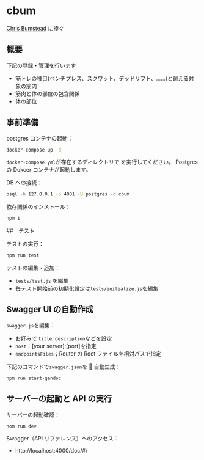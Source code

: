 # cbum

[Chris Bumstead](https://www.instagram.com/cbum/) に捧ぐ

## 概要

下記の登録・管理を行います

- 筋トレの種目(ベンチプレス、スクワット、デッドリフト、……)と鍛える対象の筋肉
- 筋肉と体の部位の包含関係
- 体の部位

## 事前準備

postgres コンテナの起動：

```bash
docker-compose up -d
```

`docker-compose.yml`が存在するディレクトリで を実行してください。
Postgres の Dokcer コンテナが起動します。

DB への接続：

```bash
psql -h 127.0.0.1 -p 4001 -U postgres -d cbum
```

依存関係のインストール：

```bash
npm i
```

##　テスト

テストの実行：

```bash
npm run test
```

テストの編集・追加：

- `tests/test.js` を編集
- 毎テスト開始前の初期化設定は`tests/initialize.js`を編集

## Swagger UI の自動作成

`swagger.js`を編集：

- お好みで `title`, `description`などを設定
- `host`：[your server]:[port]を指定
- `endpointsFiles`；Router の Root ファイルを相対パスで指定

下記のコマンドで`swagger.json`を  自動生成：

```bash
npm run start-gendoc
```

## サーバーの起動と API の実行

サーバーの起動確認：

```bash
nom run dev
```

Swagger（API リファレンス）へのアクセス：

- http://localhost:4000/doc/#/
